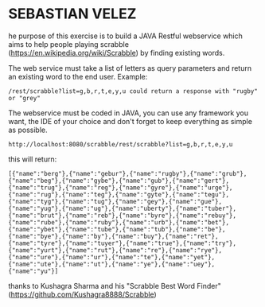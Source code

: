 SEBASTIAN VELEZ
================

he purpose of this exercise is to build a JAVA Restful webservice which aims to help people
playing scrabble (https://en.wikipedia.org/wiki/Scrabble) by finding existing words.

The web service must take a list of letters as query parameters and return an existing word to the end user.
Example:

    /rest/scrabble?list=g,b,r,t,e,y,u could return a response with "rugby" or "grey"

The webservice must be coded in JAVA, you can use any framework you want, the IDE of your choice and don't forget to keep everything as simple as possible.


    http://localhost:8080/scrabble/rest/scrabble?list=g,b,r,t,e,y,u
    
this will return:

    [{"name":"berg"},{"name":"gebur"},{"name":"rugby"},{"name":"grub"},{"name":"beg"},{"name":"gybe"},{"name":"gub"},{"name":"gert"},{"name":"trug"},{"name":"reg"},{"name":"gyre"},{"name":"urge"},{"name":"rug"},{"name":"teg"},{"name":"gyte"},{"name":"tegu"},{"name":"tyg"},{"name":"tug"},{"name":"gey"},{"name":"gue"},{"name":"yug"},{"name":"ug"},{"name":"uberty"},{"name":"tuber"},{"name":"brut"},{"name":"reb"},{"name":"byre"},{"name":"rebuy"},{"name":"rube"},{"name":"ruby"},{"name":"urb"},{"name":"bet"},{"name":"ybet"},{"name":"tube"},{"name":"tub"},{"name":"be"},{"name":"bye"},{"name":"by"},{"name":"buy"},{"name":"ret"},{"name":"tyre"},{"name":"tuyer"},{"name":"true"},{"name":"try"},{"name":"yurt"},{"name":"rut"},{"name":"re"},{"name":"rye"},{"name":"ure"},{"name":"ur"},{"name":"te"},{"name":"yet"},{"name":"ute"},{"name":"ut"},{"name":"ye"},{"name":"uey"},{"name":"yu"}]


thanks to Kushagra Sharma and his "Scrabble Best Word Finder" (https://github.com/Kushagra8888/Scrabble)